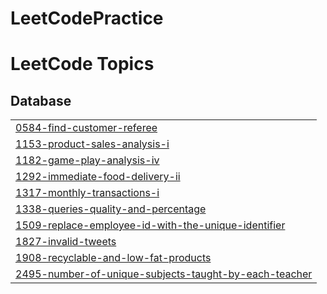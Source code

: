 # LeetCodePractice

<!---LeetCode Topics Start-->
# LeetCode Topics
## Database
|  |
| ------- |
| [0584-find-customer-referee](https://github.com/tienduong68/LeetCodePractice/tree/master/0584-find-customer-referee) |
| [1153-product-sales-analysis-i](https://github.com/tienduong68/LeetCodePractice/tree/master/1153-product-sales-analysis-i) |
| [1182-game-play-analysis-iv](https://github.com/tienduong68/LeetCodePractice/tree/master/1182-game-play-analysis-iv) |
| [1292-immediate-food-delivery-ii](https://github.com/tienduong68/LeetCodePractice/tree/master/1292-immediate-food-delivery-ii) |
| [1317-monthly-transactions-i](https://github.com/tienduong68/LeetCodePractice/tree/master/1317-monthly-transactions-i) |
| [1338-queries-quality-and-percentage](https://github.com/tienduong68/LeetCodePractice/tree/master/1338-queries-quality-and-percentage) |
| [1509-replace-employee-id-with-the-unique-identifier](https://github.com/tienduong68/LeetCodePractice/tree/master/1509-replace-employee-id-with-the-unique-identifier) |
| [1827-invalid-tweets](https://github.com/tienduong68/LeetCodePractice/tree/master/1827-invalid-tweets) |
| [1908-recyclable-and-low-fat-products](https://github.com/tienduong68/LeetCodePractice/tree/master/1908-recyclable-and-low-fat-products) |
| [2495-number-of-unique-subjects-taught-by-each-teacher](https://github.com/tienduong68/LeetCodePractice/tree/master/2495-number-of-unique-subjects-taught-by-each-teacher) |
<!---LeetCode Topics End-->